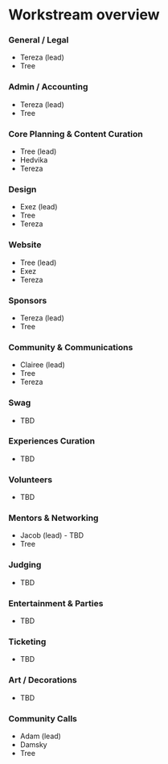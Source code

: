 # Workstream overview

### General / Legal

* Tereza (lead)
* Tree

### Admin / Accounting

* Tereza (lead)
* Tree

### **Core Planning & Content Curation**

* Tree (lead)
* Hedvika
* Tereza

### Design

* Exez (lead)
* Tree
* Tereza

### Website

* Tree (lead)
* Exez
* Tereza

### Sponsors

* Tereza (lead)
* Tree

### Community & Communications

* Clairee (lead)
* Tree
* Tereza

### Swag

* TBD

### Experiences Curation

* TBD

### Volunteers

* TBD

### Mentors & Networking

* Jacob (lead) - TBD
* Tree

### Judging

* TBD

### **Entertainment & Parties**

* TBD

### Ticketing

* TBD

### Art / Decorations

* TBD

### Community Calls

* Adam (lead)
* Damsky
* Tree



